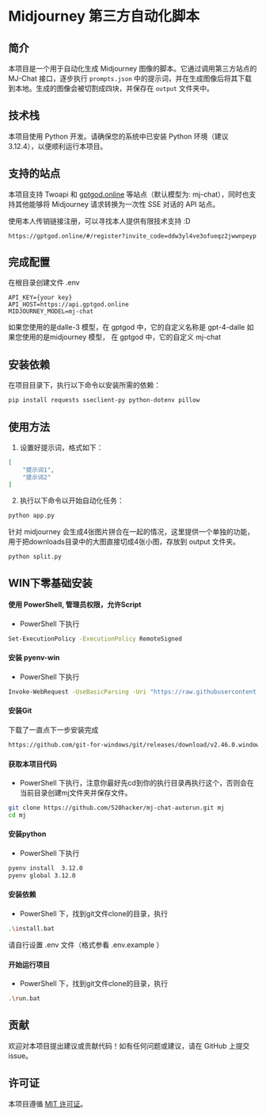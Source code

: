 # Midjourney 第三方自动化脚本

## 简介

本项目是一个用于自动化生成 Midjourney 图像的脚本。它通过调用第三方站点的 MJ-Chat 接口，逐步执行 `prompts.json` 中的提示词，并在生成图像后将其下载到本地。生成的图像会被切割成四块，并保存在 `output` 文件夹中。

## 技术栈

本项目使用 Python 开发。请确保您的系统中已安装 Python 环境（建议3.12.4），以便顺利运行本项目。

## 支持的站点

本项目支持 Twoapi 和 [gptgod.online](https://gptgod.online/#/register?invite_code=ddw3yl4ve3ofueqz2jwwnpeyp) 等站点（默认模型为: mj-chat），同时也支持其他能够将 Midjourney 请求转换为一次性 SSE 对话的 API 站点。

使用本人传销链接注册，可以寻找本人提供有限技术支持 :D

```
https://gptgod.online/#/register?invite_code=ddw3yl4ve3ofueqz2jwwnpeyp
```



## 完成配置

在根目录创建文件 .env
```env
API_KEY={your key}
API_HOST=https://api.gptgod.online
MIDJOURNEY_MODEL=mj-chat
```

如果您使用的是dalle-3 模型，在 gptgod 中，它的自定义名称是  gpt-4-dalle
如果您使用的是midjourney 模型， 在 gptgod 中，它的自定义 mj-chat

## 安装依赖

在项目目录下，执行以下命令以安装所需的依赖：

```bash
pip install requests sseclient-py python-dotenv pillow 
```


## 使用方法

1. 设置好提示词，格式如下：

```json
[
    "提示词1",
    "提示词2"
]
```

2. 执行以下命令以开始自动化任务：

```bash
python app.py
```

针对 midjourney 会生成4张图片拼合在一起的情况，这里提供一个单独的功能，用于把downloads目录中的大图直接切成4张小图，存放到 output 文件夹。

```
python split.py
```


## WIN下零基础安装 
#### 使用 PowerShell, 管理员权限，允许Script
- PowerShell 下执行
```bash
Set-ExecutionPolicy -ExecutionPolicy RemoteSigned
```

#### 安装 pyenv-win
- PowerShell 下执行
```bash
Invoke-WebRequest -UseBasicParsing -Uri "https://raw.githubusercontent.com/pyenv-win/pyenv-win/master/pyenv-win/install-pyenv-win.ps1" -OutFile "./install-pyenv-win.ps1"; &"./install-pyenv-win.ps1"
```

#### 安装Git 
下载了一直点下一步安装完成
```bash
https://github.com/git-for-windows/git/releases/download/v2.46.0.windows.1/Git-2.46.0-64-bit.exe
```

#### 获取本项目代码
- PowerShell 下执行，注意你最好先cd到你的执行目录再执行这个，否则会在当前目录创建mj文件夹并保存文件。
```bash
git clone https://github.com/520hacker/mj-chat-autorun.git mj
cd mj
```

#### 安装python
- PowerShell 下执行
```bash
pyenv install  3.12.0
pyenv global 3.12.0
```

#### 安装依赖
- PowerShell 下，找到git文件clone的目录，执行
```bash
.\install.bat
```

请自行设置 .env 文件（格式参看 .env.example ）

#### 开始运行项目
- PowerShell 下，找到git文件clone的目录，执行
```bash
.\run.bat
```


## 贡献

欢迎对本项目提出建议或贡献代码！如有任何问题或建议，请在 GitHub 上提交 issue。

## 许可证

本项目遵循 [MIT 许可证](LICENSE)。
